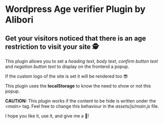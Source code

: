 # Wordpress Age verifier Plugin by Alibori
## Get your visitors noticed that there is an age restriction to visit your site 🕵️‍

This plugin allows you to set a *heading text*, *body text*, *confirm button text* and *negation button text* to display on the frontend a popup.

If the custom logo of the site is set it will be rendered too 😎

This plugin uses the **localStorage** to know the need to show or not this popup.

**CAUTION:** This plugin works if the content to be hide is written under the *\<main>* tag. Feel free to change this behaviour in the *assets/js/main.js* file.

I hope you like it, use it, and give me a 🌟!